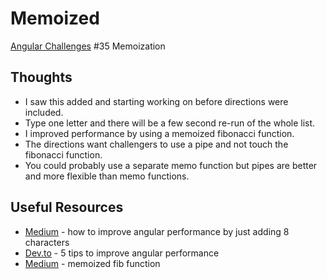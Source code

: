 # Memoized

[Angular Challenges](https://github.com/tomalaforge/angular-challenges/commit/ea7eee2d4a2608e89529141403a0fce070f97b5c) #35 Memoization

## Thoughts

- I saw this added and starting working on before directions were included.
- Type one letter and there will be a few second re-run of the whole list.  
- I improved performance by using a memoized fibonacci function.
- The directions want challengers to use a pipe and not touch the fibonacci function.
- You could probably use a separate memo function but pipes are better and more flexible than memo functions.   

## Useful Resources

- [Medium](https://medium.com/angular-in-depth/how-to-improve-angular-performance-by-just-adding-just-8-characters-877bde708ddd) - how to improve angular performance by just adding 8 characters
- [Dev.to](https://dev.to/bitovi/5-tips-to-improve-angular-performance-360h) - 5 tips to improve angular performance
- [Medium](https://medium.com/codex/fibonacci-sequence-javascript-recursion-memoization-74d997900ff8) - memoized fib function
